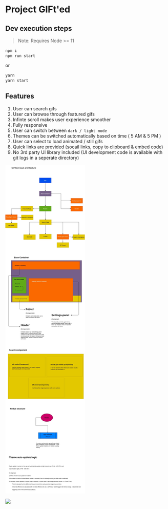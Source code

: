 # Project GIFt'ed

## Dev execution steps

>Note: Requires Node >= 11

```
npm i
npm run start
```
or 
```
yarn
yarn start
```

## Features

1. User can search gifs
2. User can browse through featured gifs
3. Infinte scroll makes user experience smoother
4. Fully responsive
5. User can switch between `dark / light mode`
6. Themes can be switched automatically based on time ( 5 AM & 5 PM )
7. User can select to load animated / still gifs
8. Quick links are provided (socail links, copy to clipboard & embed code)
9. No 3rd party UI library included (UI development code is available with git logs in a seperate directory)

![](./project-architecture-design/gifted-architecture.jpg)

![](https://res.cloudinary.com/dqzurhnfk/image/upload/v1572828388/gifted-architecture_lbfgqw.jpg)